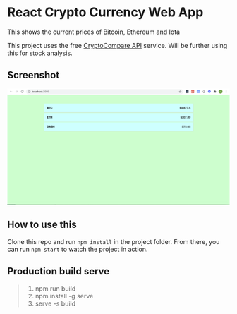 # React Crypto Currency Web App

This shows the current prices of Bitcoin, Ethereum and Iota

This project uses the free [CryptoCompare API](http://cryptocompare.com/api) service. Will be further using this for stock analysis.

## Screenshot

![view](src/View.png)

## How to use this

Clone this repo and run `npm install` in the project folder. From there, you can run `npm start` to watch the project in action.

## Production build serve

  > 1. npm run build
  > 2. npm install -g serve
  > 3. serve -s build


